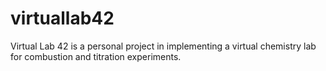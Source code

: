 # virtuallab42
Virtual Lab 42 is a personal project in implementing a virtual chemistry lab for combustion and titration experiments.
